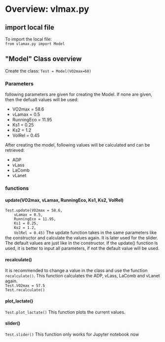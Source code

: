 <h1> Overview: vlmax.py</h1>
<h2> import local file</h2>
To import the local file:<br>
<code>from vlamax.py import Model</code>

<h2> "Model" Class overview</h2>
Create the class: <code>Test = Model(VO2max=60)</code>

<h3> Parameters</h3>

following parameters are given for creating the Model. If none are given, then the defualt values will be used:
- VO2max = 58.6
- vLamax = 0.5
- RunningEco = 11.95
- Ks1 = 0.25
- Ks2 = 1.2
- VolRel = 0.45

After creating the model, following values will be calculated and can be retrieved:
- ADP
- vLass
- LaComb
- vLanet

<h3> functions</h3>
<h4> update(VO2max, vLamax, RunningEco, Ks1, Ks2, VolRel)</h4>
<code>Test.update(VO2max = 58.6,       
    vLamax = 0.5,      
    RunningEco = 11.95,
    Ks1 = 0.25,     
    Ks2 = 1.2,    
    VolRel = 0.45)</code>
The update function takes in the same parameters like the constructor and calculate the values again. It is later used for the slider.
The default values are just like in the constructor. If the update() function is used, it is better to input all parameters, if not the default value will be used.

<h4> recalculate()</h4>
It is recommended to change a value in the class and use the function <code>recalculate()</code>. This function calculates the ADP, vLass, LaComb and vLanet again. <br>
<code>Test.VO2max = 57.5</code><br>
<code>Test.recalculate()</code>

<h4>plot_lactate()</h4>
<code>Test.plot_lactate()</code>
This function plots the current values.

<h4>slider()</h4>
<code>Test.slider()</code> This function only works for Jupyter notebook now</code>



